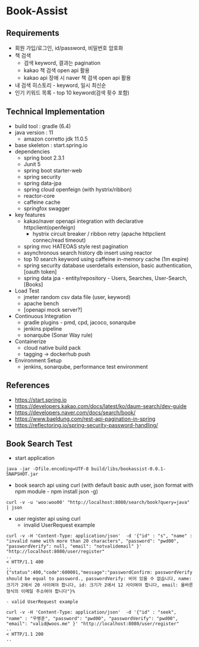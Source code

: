 # Book-Assist

## Requirements
  - 회원 가입/로그인, id/password, 비밀번호 암호화
  - 책 검색
    - 검색 keyword, 결과는 pagination 
    - kakao 책 검색 open api 활용
    - kakao api 장애 시 naver 책 검색 open api 활용
  - 내 검색 히스토리 - keyword, 일시 최신순
  - 인기 키워드 목록 - top 10 keyword(검색 횟수 포함)

## Technical Implementation
  - build tool : gradle (6.4)
  - java version : 11
    - amazon corretto jdk 11.0.5
  - base skeleton : start.spring.io
  - dependencies
    - spring boot 2.3.1
    - Junit 5
    - spring boot starter-web
    - spring security
    - spring data-jpa
    - spring cloud openfeign (with hystrix/ribbon)
    - reactor-core
    - caffeine cache
    - springfox swagger
  - key features
    - kakao/naver openapi integration with declarative httpclient(openfeign)
      - hystrix circuit breaker / ribbon retry (apache httpclient connec/read timeout)
    - spring mvc HATEOAS style rest pagination
    - asynchronous search history db insert using reactor  
    - top 10 search keyword using caffeine in-memory cache (1m expire)
    - spring security database userdetails extension, basic authentication, [oauth token]
    - spring data jpa - entity/repository - Users, Searches, User-Search, [Books]
  - Load Test
    - jmeter random csv data file (user, keyword)
    - apache bench
    - [openapi mock server?]
  - Continuous Integration
    - gradle plugins - pmd, cpd, jacoco, sonarqube
    - jenkins pipeline
    - sonarqube (Sonar Way rule)
  - Containerize
    - cloud native build pack
    - tagging -> dockerhub push
  - Environment Setup
    - jenkins, sonarqube, performance test environment

## References
  - https://start.spring.io
  - https://developers.kakao.com/docs/latest/ko/daum-search/dev-guide
  - https://developers.naver.com/docs/search/book/
  - https://www.baeldung.com/rest-api-pagination-in-spring
  - https://reflectoring.io/spring-security-password-handling/

## Book Search Test
  - start application
```
java -jar -Dfile.encoding=UTF-8 build/libs/bookassist-0.0.1-SNAPSHOT.jar
```
  - book search api using curl (with default basic auth user, json format with npm module - npm install json -g)
```
curl -v -u 'woo:woo00' "http://localhost:8080/search/book?query=java" | json
```
  - user register api using curl
    - invalid UserRequest example
```
curl -v -H 'Content-Type: application/json'  -d '{"id" : "s", "name" : "invalid name with more than 20 characters", "password": "pwd00", "passwordVerify": null, "email": "notvalidemail" }' "http://localhost:8080/user/register"
..
< HTTP/1.1 400 
..
{"status":400,"code":600001,"message":"passwordConfirm: passwordVerify should be equal to password., passwordVerify: 비어 있을 수 없습니다, name: 크기가 2에서 20 사이여야 합니다, id: 크기가 2에서 12 사이여야 합니다, email: 올바른 형식의 이메일 주소여야 합니다"}%   
```
    - valid UserRequest example
```
curl -v -H 'Content-Type: application/json'  -d '{"id" : "seek", "name" : "우병훈", "password": "pwd00", "passwordVerify": "pwd00", "email": "valid@woos.me" }' "http://localhost:8080/user/register"
..
< HTTP/1.1 200 
..
```
